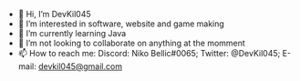 - 👋 Hi, I’m DevKil045
- 👀 I’m interested in software, website and game making
- 🌱 I’m currently learning Java
- 💞️ I’m not looking to collaborate on anything at the momment
- 📫 How to reach me: Discord: Niko Bellic#0065; Twitter: @DevKil045; E-mail: devkil045@gmail.com

<!---
DevKil045/DevKil045 is a ✨ special ✨ repository because its `README.md` (this file) appears on your GitHub profile.
You can click the Preview link to take a look at your changes.
--->
